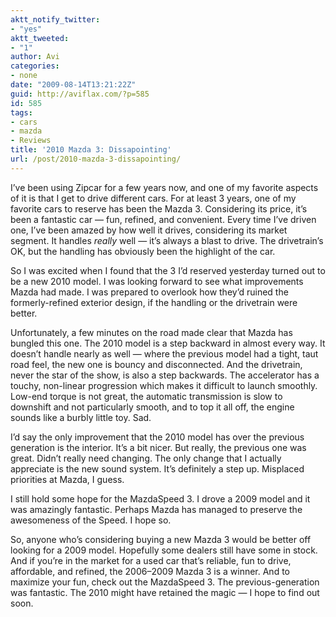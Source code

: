 ```yaml
---
aktt_notify_twitter:
- "yes"
aktt_tweeted:
- "1"
author: Avi
categories:
- none
date: "2009-08-14T13:21:22Z"
guid: http://aviflax.com/?p=585
id: 585
tags:
- cars
- mazda
- Reviews
title: '2010 Mazda 3: Dissapointing'
url: /post/2010-mazda-3-dissapointing/
---
```

I&#8217;ve been using Zipcar for a few years now, and one of my favorite aspects of it is that I get to drive different cars. For at least 3 years, one of my favorite cars to reserve has been the Mazda 3. Considering its price, it&#8217;s been a fantastic car — fun, refined, and convenient. Every time I&#8217;ve driven one, I&#8217;ve been amazed by how well it drives, considering its market segment. It handles _really_ well — it&#8217;s always a blast to drive. The drivetrain&#8217;s OK, but the handling has obviously been the highlight of the car.

So I was excited when I found that the 3 I&#8217;d reserved yesterday turned out to be a new 2010 model. I was looking forward to see what improvements Mazda had made. I was prepared to overlook how they&#8217;d ruined the formerly-refined exterior design, if the handling or the drivetrain were better.

Unfortunately, a few minutes on the road made clear that Mazda has bungled this one. The 2010 model is a step backward in almost every way. It doesn&#8217;t handle nearly as well — where the previous model had a tight, taut road feel, the new one is bouncy and disconnected. And the drivetrain, never the star of the show, is also a step backwards. The accelerator has a touchy, non-linear progression which makes it difficult to launch smoothly. Low-end torque is not great, the automatic transmission is slow to downshift and not particularly smooth, and to top it all off, the engine sounds like a burbly little toy. Sad.

I&#8217;d say the only improvement that the 2010 model has over the previous generation is the interior. It&#8217;s a bit nicer. But really, the previous one was great. Didn&#8217;t really need changing. The only change that I actually appreciate is the new sound system. It&#8217;s definitely a step up. Misplaced priorities at Mazda, I guess.

I still hold some hope for the MazdaSpeed 3. I drove a 2009 model and it was amazingly fantastic. Perhaps Mazda has managed to preserve the awesomeness of the Speed. I hope so.

So, anyone who&#8217;s considering buying a new Mazda 3 would be better off looking for a 2009 model. Hopefully some dealers still have some in stock. And if you&#8217;re in the market for a used car that&#8217;s reliable, fun to drive, affordable, and refined, the 2006–2009 Mazda 3 is a winner. And to maximize your fun, check out the MazdaSpeed 3. The previous-generation was fantastic. The 2010 might have retained the magic — I hope to find out soon.